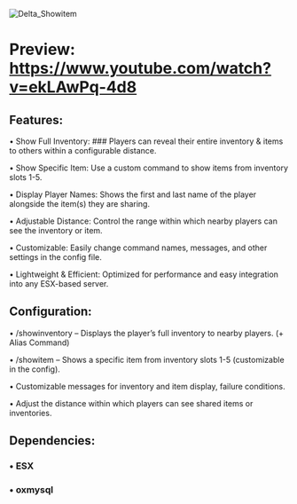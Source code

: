 ![Delta_Showitem](https://github.com/user-attachments/assets/428750cc-5750-4eb6-a5a2-14eff61c0104)

# Preview: https://www.youtube.com/watch?v=ekLAwPq-4d8

## Features:

• Show Full Inventory: ### Players can reveal their entire inventory & items to others within a configurable distance.

• Show Specific Item: Use a custom command to show items from inventory slots 1-5.

• Display Player Names: Shows the first and last name of the player alongside the item(s) they are sharing.

• Adjustable Distance: Control the range within which nearby players can see the inventory or item.

• Customizable: Easily change command names, messages, and other settings in the config file.

• Lightweight & Efficient: Optimized for performance and easy integration into any ESX-based server.

## Configuration: 

• /showinventory – Displays the player’s full inventory to nearby players. (+ Alias Command)

• /showitem – Shows a specific item from inventory slots 1-5 (customizable in the config).

• Customizable messages for inventory and item display, failure conditions.

• Adjust the distance within which players can see shared items or inventories.

## Dependencies:

### • ESX

### • oxmysql
